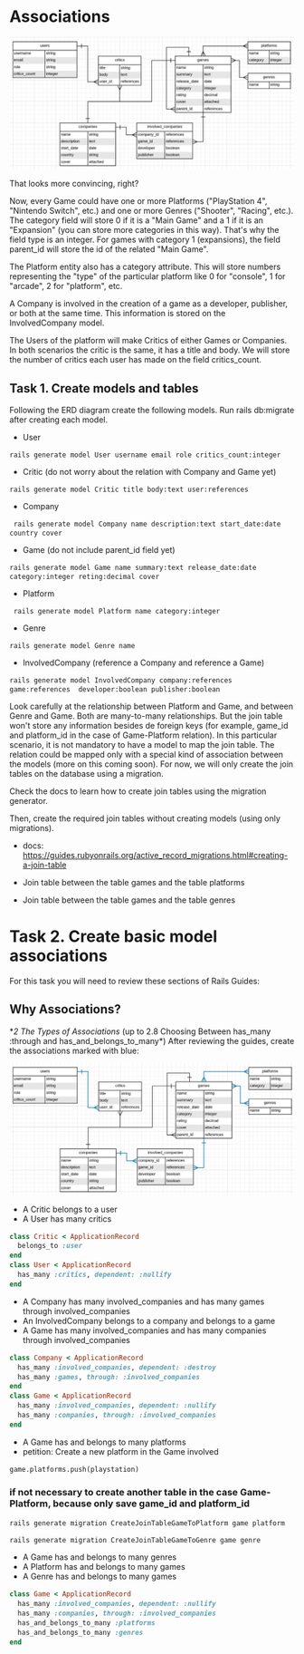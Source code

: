 # Associations

![erd](./public/erd2.jpg)

That looks more convincing, right?

Now, every Game could have one or more Platforms ("PlayStation 4", "Nintendo Switch", etc.) and one or more Genres ("Shooter", "Racing", etc.). The category field will store 0 if it is a "Main Game" and a 1 if it is an "Expansion" (you can store more categories in this way). That's why the field type is an integer. For games with category 1 (expansions), the field parent_id will store the id of the related "Main Game".

The Platform entity also has a category attribute. This will store numbers representing the "type" of the particular platform like 0 for "console", 1 for "arcade", 2 for "platform", etc.

A Company is involved in the creation of a game as a developer, publisher, or both at the same time. This information is stored on the InvolvedCompany model.

The Users of the platform will make Critics of either Games or Companies. In both scenarios the critic is the same, it has a title and body. We will store the number of critics each user has made on the field critics_count.

## Task 1. Create models and tables

Following the ERD diagram create the following models. Run rails db:migrate after creating each model.

- User

```console
rails generate model User username email role critics_count:integer
```

- Critic (do not worry about the relation with Company and Game yet)

```console
rails generate model Critic title body:text user:references
```

- Company

```console
 rails generate model Company name description:text start_date:date country cover
```

- Game (do not include parent_id field yet)

```console
rails generate model Game name summary:text release_date:date category:integer reting:decimal cover
```

- Platform

```console
 rails generate model Platform name category:integer
```

- Genre

```console
rails generate model Genre name
```

- InvolvedCompany (reference a Company and reference a Game)

```console
rails generate model InvolvedCompany company:references game:references  developer:boolean publisher:boolean
```

Look carefully at the relationship between Platform and Game, and between Genre and Game. Both are many-to-many relationships. But the join table won't store any information besides de foreign keys (for example, game_id and platform_id in the case of Game-Platform relation). In this particular scenario, it is not mandatory to have a model to map the join table. The relation could be mapped only with a special kind of association between the models (more on this coming soon). For now, we will only create the join tables on the database using a migration.

Check the docs to learn how to create join tables using the migration generator.

Then, create the required join tables without creating models (using only migrations).

- docs: https://guides.rubyonrails.org/active_record_migrations.html#creating-a-join-table

- Join table between the table games and the table platforms
- Join table between the table games and the table genres

# Task 2. Create basic model associations

For this task you will need to review these sections of Rails Guides:

## Why Associations?

\*_2 The Types of Associations_ (up to 2.8 Choosing Between has_many :through and has_and_belongs_to_many\*)
After reviewing the guides, create the associations marked with blue:

![erd_associations_basic](./public/erd-associations-basic.jpg)

- A Critic belongs to a user
- A User has many critics

```ruby
class Critic < ApplicationRecord
  belongs_to :user
end
class User < ApplicationRecord
  has_many :critics, dependent: :nullify
end
```

- A Company has many involved_companies and has many games through involved_companies
- An InvolvedCompany belongs to a company and belongs to a game
- A Game has many involved_companies and has many companies through involved_companies

```ruby
class Company < ApplicationRecord
  has_many :involved_companies, dependent: :destroy
  has_many :games, through: :involved_companies
end
class Game < ApplicationRecord
  has_many :involved_companies, dependent: :nullify
  has_many :companies, through: :involved_companies
end

```

- A Game has and belongs to many platforms
- petition: Create a new platform in the Game involved

```console
game.platforms.push(playstation)
```

### if not necessary to create another table in the case Game-Platform, because only save game_id and platform_id

```console
rails generate migration CreateJoinTableGameToPlatform game platform
```

```console
rails generate migration CreateJoinTableGameToGenre game genre
```

- A Game has and belongs to many genres
- A Platform has and belongs to many games
- A Genre has and belongs to many games

```ruby
class Game < ApplicationRecord
  has_many :involved_companies, dependent: :nullify
  has_many :companies, through: :involved_companies
  has_and_belongs_to_many :platforms
  has_and_belongs_to_many :genres
end
```
